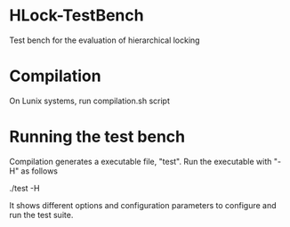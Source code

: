 # HLock-TestBench
Test bench for the evaluation of hierarchical locking

# Compilation
On Lunix systems, run compilation.sh script

# Running the test bench
Compilation generates a executable file, "test". Run the executable with "-H" as follows

./test -H 

It shows different options and configuration parameters to configure and run the test suite.
